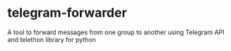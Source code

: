 # telegram-forwarder
A tool to forward messages from one group to another using Telegram API and telethon library for python
